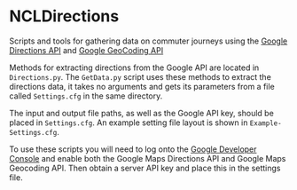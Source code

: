 # NCLDirections

Scripts and tools for gathering data on commuter journeys using the [Google Directions API](https://developers.google.com/maps/documentation/directions/) and [Google GeoCoding API](https://developers.google.com/maps/documentation/geocoding/)

Methods for extracting directions from the Google API are located in `Directions.py`. The `GetData.py` script uses these methods to extract the directions data, it takes no arguments and gets its parameters from a file called `Settings.cfg` in the same directory.

The input and output file paths, as well as the Google API key, should be placed in `Settings.cfg`. An example setting file layout is shown in `Example-Settings.cfg`.

To use these scripts you will need to log onto the [Google Developer Console](https://console.developers.google.com/) and enable both the Google Maps Directions API and Google Maps Geocoding API. Then obtain a server API key and place this in the settings file. 
